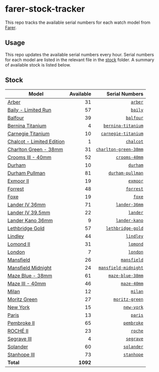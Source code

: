 # farer-stock-tracker

This repo tracks the available serial numbers for each watch model from [Farer](https://farer.com).

## Usage

This repo updates the available serial numbers every hour. Serial numbers for each model are listed in the relevant file in the [stock](./stock) folder. A summary of available stock is listed below.

## Stock

| Model | Available | Serial Numbers |
| ----- | --------: | -------------: |
| [Arber](https://usd.farer.com/products/arber) | 31 | [`arber`](./stock/arber) |
| [Baily - Limited Run](https://usd.farer.com/products/baily) | 57 | [`baily`](./stock/baily) |
| [Balfour](https://usd.farer.com/products/balfour) | 39 | [`balfour`](./stock/balfour) |
| [Bernina Titanium](https://usd.farer.com/products/bernina-titanium) | 4 | [`bernina-titanium`](./stock/bernina-titanium) |
| [Carnegie Titanium](https://usd.farer.com/products/carnegie-titanium) | 10 | [`carnegie-titanium`](./stock/carnegie-titanium) |
| [Chalcot - Limited Edition](https://usd.farer.com/products/chalcot) | 1 | [`chalcot`](./stock/chalcot) |
| [Charlton Green - 38mm](https://usd.farer.com/products/charlton-green-38mm) | 31 | [`charlton-green-38mm`](./stock/charlton-green-38mm) |
| [Crooms III - 40mm](https://usd.farer.com/products/crooms-40mm) | 52 | [`crooms-40mm`](./stock/crooms-40mm) |
| [Durham](https://usd.farer.com/products/durham) | 10 | [`durham`](./stock/durham) |
| [Durham Pullman](https://usd.farer.com/products/durham-pullman) | 81 | [`durham-pullman`](./stock/durham-pullman) |
| [Exmoor II](https://usd.farer.com/products/exmoor) | 19 | [`exmoor`](./stock/exmoor) |
| [Forrest](https://usd.farer.com/products/forrest) | 48 | [`forrest`](./stock/forrest) |
| [Foxe](https://usd.farer.com/products/foxe) | 19 | [`foxe`](./stock/foxe) |
| [Lander IV 36mm](https://usd.farer.com/products/lander-36mm) | 71 | [`lander-36mm`](./stock/lander-36mm) |
| [Lander IV 39.5mm](https://usd.farer.com/products/lander) | 22 | [`lander`](./stock/lander) |
| [Lander Kano 36mm](https://usd.farer.com/products/lander-kano) | 9 | [`lander-kano`](./stock/lander-kano) |
| [Lethbridge Gold](https://usd.farer.com/products/lethbridge-gold) | 57 | [`lethbridge-gold`](./stock/lethbridge-gold) |
| [Lindley](https://usd.farer.com/products/lindley) | 44 | [`lindley`](./stock/lindley) |
| [Lomond II](https://usd.farer.com/products/lomond) | 31 | [`lomond`](./stock/lomond) |
| [London](https://usd.farer.com/products/london) | 7 | [`london`](./stock/london) |
| [Mansfield](https://usd.farer.com/products/mansfield) | 26 | [`mansfield`](./stock/mansfield) |
| [Mansfield Midnight](https://usd.farer.com/products/mansfield-midnight) | 24 | [`mansfield-midnight`](./stock/mansfield-midnight) |
| [Maze Blue - 38mm](https://usd.farer.com/products/maze-blue-38mm) | 61 | [`maze-blue-38mm`](./stock/maze-blue-38mm) |
| [Maze III - 40mm](https://usd.farer.com/products/maze-40mm) | 46 | [`maze-40mm`](./stock/maze-40mm) |
| [Milan](https://usd.farer.com/products/milan) | 12 | [`milan`](./stock/milan) |
| [Moritz Green](https://usd.farer.com/products/moritz-green) | 27 | [`moritz-green`](./stock/moritz-green) |
| [New York](https://usd.farer.com/products/new-york) | 15 | [`new-york`](./stock/new-york) |
| [Paris](https://usd.farer.com/products/paris) | 13 | [`paris`](./stock/paris) |
| [Pembroke II](https://usd.farer.com/products/pembroke) | 65 | [`pembroke`](./stock/pembroke) |
| [ROCHÉ II](https://usd.farer.com/products/roche) | 23 | [`roche`](./stock/roche) |
| [Segrave III](https://usd.farer.com/products/segrave) | 4 | [`segrave`](./stock/segrave) |
| [Solander](https://usd.farer.com/products/solander) | 60 | [`solander`](./stock/solander) |
| [Stanhope III](https://usd.farer.com/products/stanhope) | 73 | [`stanhope`](./stock/stanhope) |
| **Total** | **1092** | |

